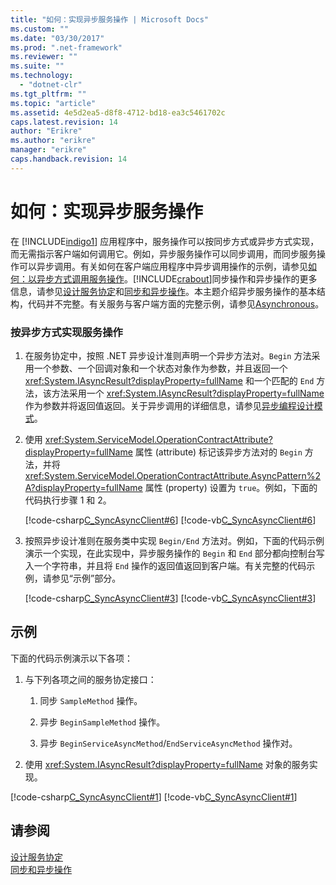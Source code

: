 ```yaml
---
title: "如何：实现异步服务操作 | Microsoft Docs"
ms.custom: ""
ms.date: "03/30/2017"
ms.prod: ".net-framework"
ms.reviewer: ""
ms.suite: ""
ms.technology: 
  - "dotnet-clr"
ms.tgt_pltfrm: ""
ms.topic: "article"
ms.assetid: 4e5d2ea5-d8f8-4712-bd18-ea3c5461702c
caps.latest.revision: 14
author: "Erikre"
ms.author: "erikre"
manager: "erikre"
caps.handback.revision: 14
---
```

# 如何：实现异步服务操作
在 [!INCLUDE[indigo1](../../../includes/indigo1-md.md)] 应用程序中，服务操作可以按同步方式或异步方式实现，而无需指示客户端如何调用它。例如，异步服务操作可以同步调用，而同步服务操作可以异步调用。有关如何在客户端应用程序中异步调用操作的示例，请参见[如何：以异步方式调用服务操作](../../../docs/framework/wcf/feature-details/how-to-call-wcf-service-operations-asynchronously.md)。[!INCLUDE[crabout](../../../includes/crabout-md.md)]同步操作和异步操作的更多信息，请参见[设计服务协定](../../../docs/framework/wcf/designing-service-contracts.md)和[同步和异步操作](../../../docs/framework/wcf/synchronous-and-asynchronous-operations.md)。本主题介绍异步服务操作的基本结构，代码并不完整。有关服务与客户端方面的完整示例，请参见[Asynchronous](http://msdn.microsoft.com/zh-cn/833db946-f511-4f64-a26f-2759a11217c7)。  
  
### 按异步方式实现服务操作  
  
1.  在服务协定中，按照 .NET 异步设计准则声明一个异步方法对。`Begin` 方法采用一个参数、一个回调对象和一个状态对象作为参数，并且返回一个 <xref:System.IAsyncResult?displayProperty=fullName> 和一个匹配的 `End` 方法，该方法采用一个 <xref:System.IAsyncResult?displayProperty=fullName> 作为参数并将返回值返回。关于异步调用的详细信息，请参见[异步编程设计模式](http://go.microsoft.com/fwlink/?LinkId=248221)。  
  
2.  使用 <xref:System.ServiceModel.OperationContractAttribute?displayProperty=fullName> 属性 \(attribute\) 标记该异步方法对的 `Begin` 方法，并将 <xref:System.ServiceModel.OperationContractAttribute.AsyncPattern%2A?displayProperty=fullName> 属性 \(property\) 设置为 `true`。例如，下面的代码执行步骤 1 和 2。  
  
     [!code-csharp[C_SyncAsyncClient#6](../../../samples/snippets/csharp/VS_Snippets_CFX/c_syncasyncclient/cs/services.cs#6)]
     [!code-vb[C_SyncAsyncClient#6](../../../samples/snippets/visualbasic/VS_Snippets_CFX/c_syncasyncclient/vb/services.vb#6)]  
  
3.  按照异步设计准则在服务类中实现 `Begin/End` 方法对。例如，下面的代码示例演示一个实现，在此实现中，异步服务操作的 `Begin` 和 `End` 部分都向控制台写入一个字符串，并且将 `End` 操作的返回值返回到客户端。有关完整的代码示例，请参见“示例”部分。  
  
     [!code-csharp[C_SyncAsyncClient#3](../../../samples/snippets/csharp/VS_Snippets_CFX/c_syncasyncclient/cs/services.cs#3)]
     [!code-vb[C_SyncAsyncClient#3](../../../samples/snippets/visualbasic/VS_Snippets_CFX/c_syncasyncclient/vb/services.vb#3)]  
  
## 示例  
 下面的代码示例演示以下各项：  
  
1.  与下列各项之间的服务协定接口：  
  
    1.  同步 `SampleMethod` 操作。  
  
    2.  异步 `BeginSampleMethod` 操作。  
  
    3.  异步 `BeginServiceAsyncMethod`\/`EndServiceAsyncMethod` 操作对。  
  
2.  使用 <xref:System.IAsyncResult?displayProperty=fullName> 对象的服务实现。  
  
 [!code-csharp[C_SyncAsyncClient#1](../../../samples/snippets/csharp/VS_Snippets_CFX/c_syncasyncclient/cs/services.cs#1)]
 [!code-vb[C_SyncAsyncClient#1](../../../samples/snippets/visualbasic/VS_Snippets_CFX/c_syncasyncclient/vb/services.vb#1)]  
  
## 请参阅  
 [设计服务协定](../../../docs/framework/wcf/designing-service-contracts.md)   
 [同步和异步操作](../../../docs/framework/wcf/synchronous-and-asynchronous-operations.md)